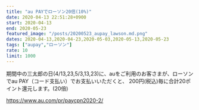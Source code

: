 ```yaml
---
title: "au PAYでローソン20倍(10%)"
date: 2020-04-13 22:51:28+0900
start: 2020-04-13
end: 2020-05-23
featured_image: "/posts/20200523_aupay_lawson.md.png"
dates: 2020-04-13,2020-04-23,2020-05-03,2020-05-13,2020-05-23
tags: ["aupay","ローソン"]
rate: 10
limit: 1000
---
```


期間中の三太郎の日(4/13,23,5/3,13,23)に、auをご利用のお客さまが、ローソンでau PAY（コード支払い）でお支払いいただくと、 200円(税込)毎に合計20ポイント還元します。(20倍)

https://www.au.com/pr/paycpn2020-2/
